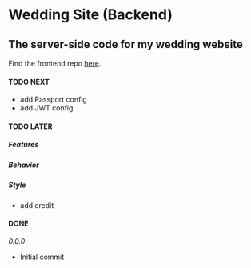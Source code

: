 # Wedding Site (Backend)

## The server-side code for my wedding website

Find the frontend repo [here](https://github.com/CutlerSheridan/wedding-site-client).

#### TODO NEXT

- add Passport config
- add JWT config

#### TODO LATER

##### Features

##### Behavior

##### Style

- add credit

#### DONE

_0.0.0_

- Initial commit
